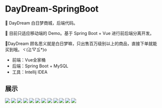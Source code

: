# DayDream-SpringBoot

🍗 DayDream 白日梦商城，后端代码。

🍔 目前只适应移动端的 Demo。基于 Spring Boot + Vue 进行前后端分离开发。

🥯DayDream 顾名思义就是白日梦嘛，只出售百万级别以上的商品，直接下单就能买到哦。ヾ(≧▽≦*)o

- 前端：Vue全家桶
- 后端：Spring Boot + MySQL
- 工具：Intellij IDEA 

## 展示

  ![](https://consonblog-1257792125.cos.ap-chengdu.myqcloud.com/DayDreamShop/Project%20success/FirstIndex.png)
  ![](https://consonblog-1257792125.cos.ap-chengdu.myqcloud.com/DayDreamShop/Project%20success/shop1.png)
  ![](https://consonblog-1257792125.cos.ap-chengdu.myqcloud.com/DayDreamShop/Project%20success/shop2.png)
  ![](https://consonblog-1257792125.cos.ap-chengdu.myqcloud.com/DayDreamShop/Project%20success/shop3.png)
  ![](https://consonblog-1257792125.cos.ap-chengdu.myqcloud.com/DayDreamShop/Project%20success/shop4.png)
  ![](https://consonblog-1257792125.cos.ap-chengdu.myqcloud.com/DayDreamShop/Project%20success/shop5.png)
  ![](https://consonblog-1257792125.cos.ap-chengdu.myqcloud.com/DayDreamShop/Project%20success/addressList.png)
  ![](https://consonblog-1257792125.cos.ap-chengdu.myqcloud.com/DayDreamShop/Project%20success/orderForm.png)
  ![](https://consonblog-1257792125.cos.ap-chengdu.myqcloud.com/DayDreamShop/Project%20success/paySuccess.png)
  ![](https://consonblog-1257792125.cos.ap-chengdu.myqcloud.com/DayDreamShop/Project%20success/orderInfo.png)
  ![](https://consonblog-1257792125.cos.ap-chengdu.myqcloud.com/DayDreamShop/Project%20success/myOrder.png)
  ![](https://consonblog-1257792125.cos.ap-chengdu.myqcloud.com/DayDreamShop/Project%20success/UAVInfo.png)

